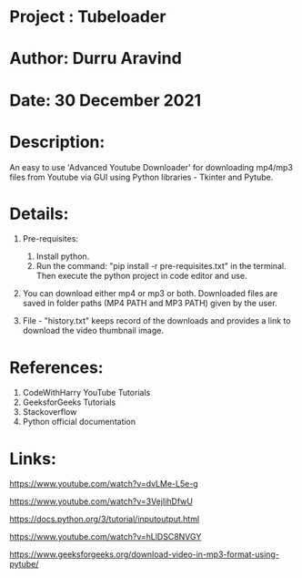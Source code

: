 # Project : Tubeloader
# Author: Durru Aravind
# Date: 30 December 2021

# Description:
An easy to use 'Advanced Youtube Downloader' for downloading mp4/mp3 files from Youtube via GUI using Python libraries - Tkinter and Pytube.

# Details:
1. Pre-requisites:
    1. Install python.
    2. Run the command: "pip install -r pre-requisites.txt" in the terminal.
    Then execute the python project in code editor and use.

2. You can download either mp4 or mp3 or both. Downloaded files are saved in folder paths (MP4 PATH and MP3 PATH) given by the user.

3. File - "history.txt" keeps record of the downloads and provides a link to download the video thumbnail image.

# References:
1. CodeWithHarry YouTube Tutorials
2. GeeksforGeeks Tutorials
3. Stackoverflow
4. Python official documentation

# Links:
https://www.youtube.com/watch?v=dvLMe-L5e-g

https://www.youtube.com/watch?v=3VejIihDfwU

https://docs.python.org/3/tutorial/inputoutput.html

https://www.youtube.com/watch?v=hLlDSC8NVGY

https://www.geeksforgeeks.org/download-video-in-mp3-format-using-pytube/